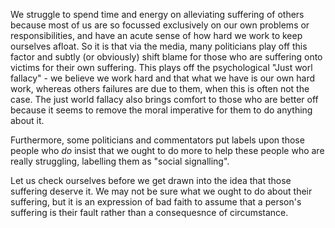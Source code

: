 We struggle to spend time and energy on alleviating suffering of others because most of us are so focussed exclusively on our own problems or responsibilities, and have an acute sense of how hard we work to keep ourselves afloat. So it is that via the media, many politicians play off this factor and subtly (or obviously) shift blame for those who are suffering onto victims for their own suffering. This plays off the psychological "Just worl fallacy" - we believe we work hard and that what we have is our own hard work, whereas others failures are due to them, when this is often not the case. The just world fallacy also brings comfort to those who are better off because it seems to remove the moral imperative for them to do anything about it. 

Furthermore, some politicians and commentators put labels upon those people who _do_ insist that we ought to do more to help these people who are really struggling, labelling them as "social signalling". 

Let us check ourselves before we get drawn into the idea that those suffering deserve it. We may not be sure what we ought to do about their suffering, but it is an expression of bad faith to assume that a person's suffering is their fault rather than a consequesnce of circumstance.

